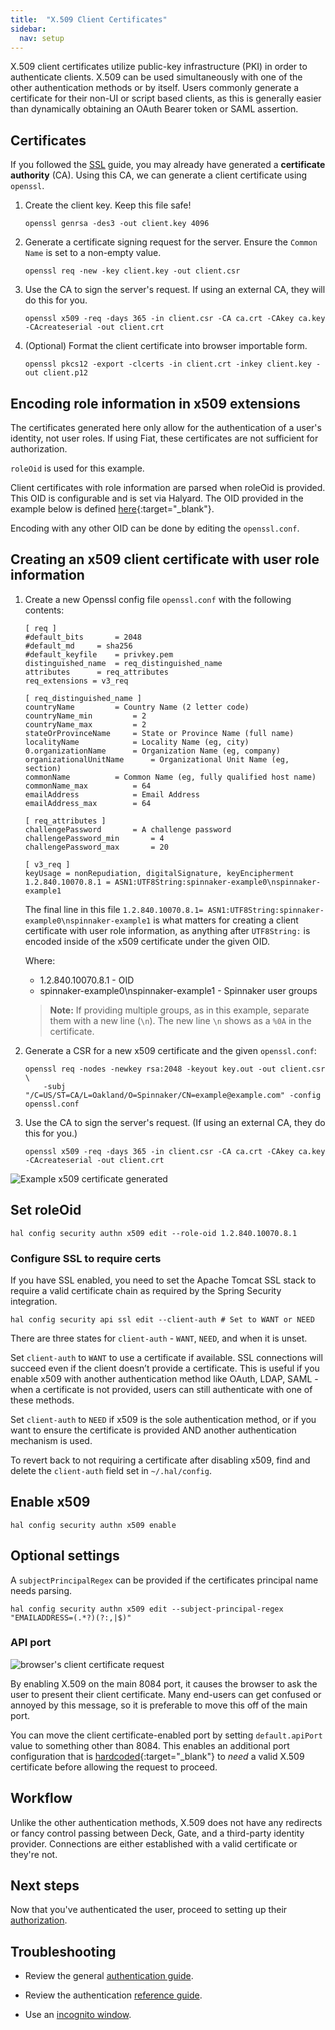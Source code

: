 ```yaml
---
title:  "X.509 Client Certificates"
sidebar:
  nav: setup
---
```




X.509 client certificates utilize public-key infrastructure (PKI) in order to authenticate
clients. X.509 can be used simultaneously with one of the other authentication methods or by
itself. Users commonly generate a certificate for their non-UI or script based clients, as this
is generally easier than dynamically obtaining an OAuth Bearer token or SAML assertion.

## Certificates

If you followed the [SSL](/docs/v1.19/setup/security/ssl) guide, you may already have generated a **certificate
authority**
(CA). Using this CA, we can generate a client certificate using `openssl`.

1. Create the client key. Keep this file safe!
    ```
    openssl genrsa -des3 -out client.key 4096
    ```

1. Generate a certificate signing request for the server. Ensure the `Common Name` is set to a non-empty value.
    ```
    openssl req -new -key client.key -out client.csr
    ```

1. Use the CA to sign the server's request. If using an external CA, they will do this for you.
    ```
    openssl x509 -req -days 365 -in client.csr -CA ca.crt -CAkey ca.key -CAcreateserial -out client.crt
    ```

1. (Optional) Format the client certificate into browser importable form.
    ```
    openssl pkcs12 -export -clcerts -in client.crt -inkey client.key -out client.p12
    ```

## Encoding role information in x509 extensions

The certificates generated here only allow for the authentication of a user's identity, not user roles. If using Fiat, these certificates are not sufficient for authorization.

`roleOid` is used for this example.

Client certificates with role information are parsed when roleOid is provided. This OID is configurable and is set via Halyard. The OID provided in the example below is defined [here](http://www.oid-info.com/cgi-bin/display?oid=1.2.840.10070.8.1&action=display){:target="\_blank"}.

Encoding with any other OID can be done by editing the `openssl.conf`.

## Creating an x509 client certificate with user role information

1. Create a new Openssl config file `openssl.conf` with the following contents:

    ```
    [ req ]
    #default_bits		= 2048
    #default_md		= sha256
    #default_keyfile 	= privkey.pem
    distinguished_name	= req_distinguished_name
    attributes		= req_attributes
    req_extensions = v3_req

    [ req_distinguished_name ]
    countryName			= Country Name (2 letter code)
    countryName_min			= 2
    countryName_max			= 2
    stateOrProvinceName		= State or Province Name (full name)
    localityName			= Locality Name (eg, city)
    0.organizationName		= Organization Name (eg, company)
    organizationalUnitName		= Organizational Unit Name (eg, section)
    commonName			= Common Name (eg, fully qualified host name)
    commonName_max			= 64
    emailAddress			= Email Address
    emailAddress_max		= 64

    [ req_attributes ]
    challengePassword		= A challenge password
    challengePassword_min		= 4
    challengePassword_max		= 20

    [ v3_req ]
    keyUsage = nonRepudiation, digitalSignature, keyEncipherment
    1.2.840.10070.8.1 = ASN1:UTF8String:spinnaker-example0\nspinnaker-example1
    ```
    The final line in this file `1.2.840.10070.8.1= ASN1:UTF8String:spinnaker-example0\nspinnaker-example1` is what matters for creating a client certificate with user role information, as anything after `UTF8String:` is encoded inside of the x509 certificate under the given OID.

    Where:
    - 1.2.840.10070.8.1 - OID
    - spinnaker-example0\nspinnaker-example1 - Spinnaker user groups

    >**Note:** If providing multiple groups, as in this example, separate them with a new line (`\n`). The new line `\n` shows as a `%0A` in the certificate.

1. Generate a CSR for a new x509 certificate and the given `openssl.conf`:  
    ```
    openssl req -nodes -newkey rsa:2048 -keyout key.out -out client.csr \
        -subj "/C=US/ST=CA/L=Oakland/O=Spinnaker/CN=example@example.com" -config openssl.conf
    ```
1. Use the CA to sign the server's request. (If using an external CA, they do this for you.)
    ```
    openssl x509 -req -days 365 -in client.csr -CA ca.crt -CAkey ca.key -CAcreateserial -out client.crt
    ```

![Example x509 certificate generated](two_roles_x509.png)

## Set roleOid

```
hal config security authn x509 edit --role-oid 1.2.840.10070.8.1
```

### Configure SSL to require certs

If you have SSL enabled, you need to set the Apache Tomcat SSL stack to require a valid certificate 
chain as required by the Spring Security integration. 

```
hal config security api ssl edit --client-auth # Set to WANT or NEED
```

There are three states for `client-auth` - `WANT`, `NEED`, and when it is unset.

Set `client-auth` to `WANT` to use a certificate if available. SSL connections will succeed even if 
the client doesn’t provide a certificate. This is useful if you enable x509 with another 
authentication method like OAuth, LDAP, SAML - when a certificate is not provided, users can still
authenticate with one of these methods.

Set `client-auth` to `NEED` if x509 is the sole authentication method, or if you want to ensure the
certificate is provided AND another authentication mechanism is used.

To revert back to not requiring a certificate after disabling x509, find and delete the `client-auth`
field set in `~/.hal/config`.

## Enable x509

```
hal config security authn x509 enable
```

## Optional settings

A `subjectPrincipalRegex` can be provided if the certificates principal name needs parsing.

```
hal config security authn x509 edit --subject-principal-regex "EMAILADDRESS=(.*?)(?:,|$)"
```

### API port

![browser's client certificate request](cert-auth.png)

By enabling X.509 on the main 8084 port, it causes the browser to ask the user to present their
client certificate. Many end-users can get confused or annoyed by this message, so it is preferable to move this off of the main port.

You can move the client certificate-enabled port by setting `default.apiPort` value to something other than 8084. This enables an additional port configuration that is [hardcoded](https://github.com/spinnaker/kork/blob/master/kork-web/src/main/groovy/com/netflix/spinnaker/config/TomcatConfiguration.groovy){:target="\_blank"} to _need_ a valid X.509 certificate before allowing the request to proceed.

## Workflow

Unlike the other authentication methods, X.509 does not have any redirects or fancy control
passing between Deck, Gate, and a third-party identity provider. Connections are either established with a valid certificate or they're not.

## Next steps

Now that you've authenticated the user, proceed to setting up their [authorization](/docs/v1.19/setup/security/authorization/).

## Troubleshooting

* Review the general [authentication guide](/docs/v1.19/setup/security/authentication).
* Review the authentication [reference guide](/reference/architecture/authz_authn/authentication).


* Use an [incognito window](/docs/v1.19/setup/security/authentication#incognito-mode).

